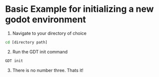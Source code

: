 # Basic Example for initializing a new godot environment

1. Navigate to your directory of choice
```bash
cd [directory path]
```

2. Run the GDT init command
```bash
GDT init
```

3. There is no number three. Thats it!

